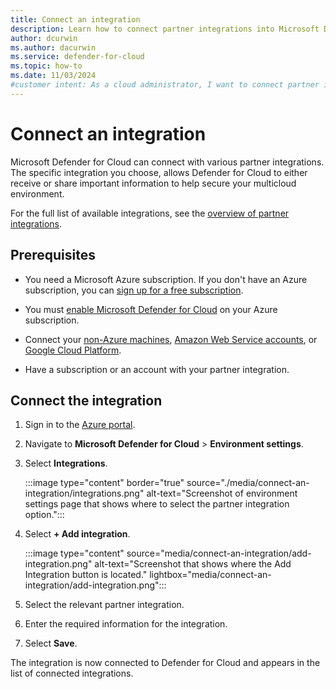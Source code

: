 ```yaml
---
title: Connect an integration
description: Learn how to connect partner integrations into Microsoft Defender for Cloud to enhance security and gain insights for your multicloud environment.
author: dcurwin
ms.author: dacurwin
ms.service: defender-for-cloud
ms.topic: how-to
ms.date: 11/03/2024
#customer intent: As a cloud administrator, I want to connect partner integrations so that I can enhance security and gain insights.
---
```


# Connect an integration

Microsoft Defender for Cloud can connect with various partner integrations. The specific integration you choose, allows Defender for Cloud to either receive or share important information to help secure your multicloud environment.

For the full list of available integrations, see the [overview of partner integrations](partner-integrations.md).

## Prerequisites

- You need a Microsoft Azure subscription. If you don't have an Azure subscription, you can [sign up for a free subscription](https://azure.microsoft.com/pricing/free-trial/).

- You must [enable Microsoft Defender for Cloud](get-started.md#enable-defender-for-cloud-on-your-azure-subscription) on your Azure subscription.

- Connect your [non-Azure machines](quickstart-onboard-machines.md), [Amazon Web Service accounts](quickstart-onboard-aws.md), or [Google Cloud Platform](quickstart-onboard-gcp.md).

- Have a subscription or an account with your partner integration.

## Connect the integration

1. Sign in to the [Azure portal](https://portal.azure.com/).

1. Navigate to **Microsoft Defender for Cloud** > **Environment settings**.

1. Select **Integrations**.

    :::image type="content" border="true" source="./media/connect-an-integration/integrations.png" alt-text="Screenshot of environment settings page that shows where to select the partner integration option.":::

1. Select **+ Add integration**.

    :::image type="content" source="media/connect-an-integration/add-integration.png" alt-text="Screenshot that shows where the Add Integration button is located." lightbox="media/connect-an-integration/add-integration.png":::

1. Select the relevant partner integration.

1. Enter the required information for the integration.

1. Select **Save**.

The integration is now connected to Defender for Cloud and appears in the list of connected integrations.
